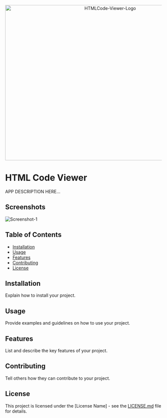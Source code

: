 <p align="center">
  <img width="660" height="500" src="https://i.ibb.co/5Yxngvq/HTMLCode-Viewer-Logo.png" alt="HTMLCode-Viewer-Logo" border="0">
</p>

# HTML Code Viewer

APP DESCRIPTION HERE...

## Screenshots

<img src="INSERT.SCREENSHOT.IMAGE.URL.HERE.png" alt="Screenshot-1" border="0">

## Table of Contents

- [Installation](#installation)
- [Usage](#usage)
- [Features](#features)
- [Contributing](#contributing)
- [License](#license)

## Installation

Explain how to install your project.

## Usage

Provide examples and guidelines on how to use your project.

## Features

List and describe the key features of your project.

## Contributing

Tell others how they can contribute to your project.

## License

This project is licensed under the [License Name] - see the [LICENSE.md](LICENSE.md) file for details.
